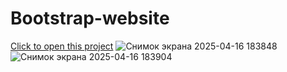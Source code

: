 # Bootstrap-website
[Click to open this project](https://glinskiarseni.github.io/Bootstrap-website/)
![Снимок экрана 2025-04-16 183848](https://github.com/user-attachments/assets/09cf5124-7581-41f8-a3d1-052b05c57140)
![Снимок экрана 2025-04-16 183904](https://github.com/user-attachments/assets/4333216b-b2bf-4a9f-8d53-d50820b178d9)

